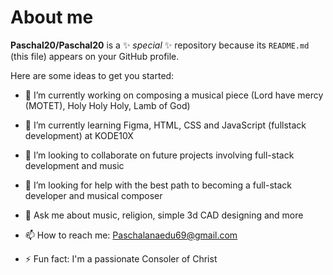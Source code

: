 # About me


**Paschal20/Paschal20** is a ✨ _special_ ✨ repository because its `README.md` (this file) appears on your GitHub profile.

Here are some ideas to get you started:

- 🔭 I’m currently working on composing a musical piece (Lord have mercy (MOTET), Holy Holy Holy, Lamb of God)
- 🌱 I’m currently learning Figma, HTML, CSS and JavaScript (fullstack development) at KODE10X 
- 👯 I’m looking to collaborate on future projects involving full-stack development and music
- 🤔 I’m looking for help with the best path to becoming a full-stack developer and musical composer
- 💬 Ask me about music, religion, simple 3d CAD designing and more
- 📫 How to reach me: Paschalanaedu69@gmail.com
  
- ⚡ Fun fact: I'm a passionate Consoler of Christ
  

